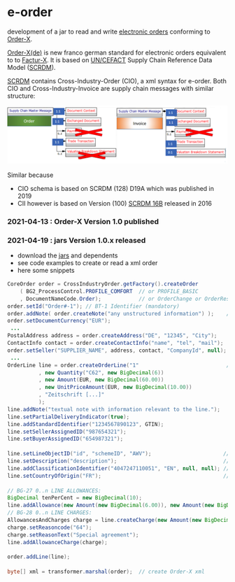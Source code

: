 # e-order
development of a jar to read and write [electronic orders](https://fnfe-mpe.org/wp-content/uploads/2021/01/20210413-Final-Press-Release-Order-X-_EN.pdf) conforming to [Order-X](http://fnfe-mpe.org/factur-x/order-x/). 

[Order-X(de)](https://www.ferd-net.de/aktuelles/meldungen/order-x-das-hybridformat-fuer-digitalisierte-auftragsverarbeitung-veroeffentlicht.html) is new franco german standard for electronic orders equivalent to to [Factur-X](http://fnfe-mpe.org/factur-x/factur-x_en/). It is based on [UN/CEFACT](https://en.wikipedia.org/wiki/UN/CEFACT) Supply Chain Reference Data Model ([SCRDM](https://www.unescap.org/sites/default/files/Session%202_SCRDM_UNCEFACT.pdf)).

[SCRDM](https://service.unece.org/trade/uncefact/publication/Supply%20Chain%20Management/CrossIndustrySCRDM/SCRDM/HTML/001.htm) contains Cross-Industry-Order (CIO), a xml syntax for e-order. Both CIO and Cross-Industry-Invoice are supply chain messages with similar structure:

![](src/main/resources/image/CIOvsCII.PNG)

Similar because
- CIO schema is based on SCRDM (128) D19A which was published in 2019
- CII however is based on Version (100) [SCRDM 16B](https://unece.org/trade/uncefact/xml-schemas) released in 2016

### 2021-04-13 : Order-X Version 1.0 published

### 2021-04-19 : jars Version 1.0.x released

- download the [jars](../../releases) and dependents
- see code examples to create or read a xml order
- here some snippets

```java
CoreOrder order = CrossIndustryOrder.getFactory().createOrder
	( BG2_ProcessControl.PROFILE_COMFORT  // or PROFILE_BASIC
	, DocumentNameCode.Order);            // or OrderChange or OrderResponse
order.setId("Order#-1"); // BT-1 Identifier (mandatory)
order.addNote( order.createNote("any unstructured information") );    // (optional)
order.setDocumentCurrency("EUR");
 ...
PostalAddress address = order.createAddress("DE", "12345", "City");
ContactInfo contact = order.createContactInfo("name", "tel", "mail");
order.setSeller("SUPPLIER_NAME", address, contact, "CompanyId", null);
 ...
OrderLine line = order.createOrderLine("1"                            // order line number
		  , new Quantity("C62", new BigDecimal(6))                     // 6 units/C62
		  , new Amount(EUR, new BigDecimal(60.00))                     // line net amount
		  , new UnitPriceAmount(EUR, new BigDecimal(10.00))            // price
		  , "Zeitschrift [...]"                                        // itemName
		  );
line.addNote("textual note with information relevant to the line.");
line.setPartialDeliveryIndicator(true);
line.addStandardIdentifier("1234567890123", GTIN);
line.setSellerAssignedID("987654321");
line.setBuyerAssignedID("654987321");

line.setLineObjectID("id", "schemeID", "AWV");                       // BG.25.BT-128
line.setDescription("description");                                  // BG-31.BT-154
line.addClassificationIdentifier("4047247110051", "EN", null, null); // BG-31.BT-158
line.setCountryOfOrigin("FR");                                       // BG-31.BT-159

// BG-27 0..n LINE ALLOWANCES:
BigDecimal tenPerCent = new BigDecimal(10);
line.addAllowance(new Amount(new BigDecimal(6.00)), new Amount(new BigDecimal(60.00)), tenPerCent);
// BG-28 0..n LINE CHARGES:
AllowancesAndCharges charge = line.createCharge(new Amount(new BigDecimal(6.00)), new Amount(new BigDecimal(60.00)), tenPerCent);
charge.setReasoncode("64");
charge.setReasonText("Special agreement");
line.addAllowanceCharge(charge);

order.addLine(line);

byte[] xml = transformer.marshal(order);  // create Order-X xml
```


